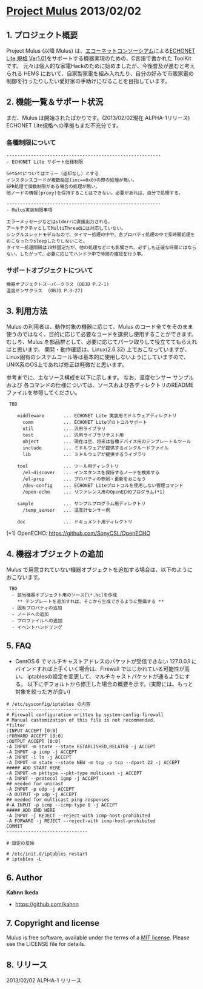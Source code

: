 # [Project Mulus](https://github.com/kahnn/Mulus)  2013/02/02

## 1. プロジェクト概要

Project Mulus (以降 Mulus) は、[エコーネットコンソーシアム](http://www.echonet.gr.jp/)による[ECHONET Lite 規格 Ver1.01](http://www.echonet.gr.jp/spec/spec_v101_lite.htm)をサポートする機器実現のための、C言語で書かれた ToolKit です。
元々は個人的な家電Hackのために始めましたが、今後普及が進むと考えられる HEMS において、自家製家電を組み入れたり、自分の好みで市販家電の制御を行ったりしたい愛好家の手助けになることを目指しています。


## 2. 機能一覧＆サポート状況

まだ、Mulus は開始されたばかりです。(2013/02/02現在 ALPHA-1リリース)
ECHONET Lite規格への準拠もまだ不充分です。

### **各種制限について**

```
---------------------------------------------------------
- ECHONET Lite サポート仕様制限

SetGetについてはエラー（返却なし）とする
インスタンスコードが複数指定(inc==0x0)の際の処理が無い。
EPR処理で個数制限がある場合の処理が無い。
他ノードの情報(proxy)を保持することはできない。必要があれば、自分で処理する。

---------------------------------------------------------
- Mulus実装制限事項

エラーメッセージなどはstderrに直接出力される。
アーキテクチャとしてMultiThreadには対応していない。
シングルスレッドモデルなので、タイマー処理の中や、各プロパティ処理の中で長時間処理をおこなったりsleepしたりしないこと。
タイマー処理間隔は10秒固定だが、他の処理などにも影響され、必ずしも正確な時間にはならない。したがって、必要に応じてハンドラ中で時間の確認を行う事。
```

### **サポートオブジェクトについて**

```
機器オブジェクトスーパークラス (OBJD P.2-1)
温度センサクラス  (OBJD P.3-27)
```


## 3. 利用方法

Mulus の利用者は、動作対象の機器に応じて、Mulus のコード全てをそのまま使うのではなく、目的に応じて必要なコードを選択し使用することができます。むしろ、Mulus を部品群として、必要に応じてパーツ取りして役立ててもらえればと思います。
開発・動作確認は、Linux(2.6.32) 上でおこなっていますが、Linux固有のシステムコール等は基本的に使用しないようにしていますので、UNIX系のOS上であれば修正は軽微だと思います。

参考までに、主なソース構成を以下に示します。
なお、温度センサー サンプル および 各コマンドの仕様については、ソースおよび各ディレクトリのREADMEファイルを参照してください。

```
 TBD

    middleware       ... ECHONET Lite 実装用ミドルウェアディレクトリ
      comm           ... ECHONET Liteプロトコルサポート
      util           ... 汎用ライブラリ
      test           ... 汎用ライブラリテスト用
      object         ... 現在は空、将来は各種デバイス用のテンプレート＆ツール
      include        ... ミドルウェアが提供するインクルードファイル
      lib            ... ミドルウェアが提供するライブラリ

    tool             ... ツール用ディレクトリ
      /el-discover   ... インスタンスを保持するノードを検索する
      /el-prop       ... プロパティの参照・更新をおこなう
      /dev-config    ... ECHONET Liteプロトコルを使用しない管理コマンド
      /open-echo     ... リファレンス用のOpenECHOプログラム(*1)

    sample           ... サンプルプログラム用ディレクトリ
      /temp_sensor   ... 温度計センサー例

    doc              ... ドキュメント用ディレクトリ
```
 (*1) OpenECHO: https://github.com/SonyCSL/OpenECHO


## 4. 機器オブジェクトの追加

Mulus で用意されていない機器オブジェクトを追加する場合は、以下のようにおこないます。

```
 TBD
  - 該当機器オブジェクト用のソース[\*.hc]を作成
    ** テンプレートを追加すれば、そこから生成できるように整備する **
  - 固有プロパティの追加
  - ノードへの追加
  - プロファイルへの追加
  - イベントハンドリング
```


## 5. FAQ

* CentOS 6 でマルチキャストアドレスのパケットが受信できない
  127.0.0.1 にバインドすれば上手くいく場合は、Firewall ではじかれている可能性が高い。
  iptablesの設定を変更して、マルチキャストパケットが通るようにする。
  以下にデフォルトから修正した場合の概要を示す。(実際には、もっと対象を絞った方が良い)

```
# /etc/sysconfig/iptables の内容
------------------------------
# Firewall configuration written by system-config-firewall
# Manual customization of this file is not recommended.
*filter
:INPUT ACCEPT [0:0]
:FORWARD ACCEPT [0:0]
:OUTPUT ACCEPT [0:0]
-A INPUT -m state --state ESTABLISHED,RELATED -j ACCEPT
-A INPUT -p icmp -j ACCEPT
-A INPUT -i lo -j ACCEPT
-A INPUT -m state --state NEW -m tcp -p tcp --dport 22 -j ACCEPT
##### ADD START HERE
-A INPUT -m pkttype --pkt-type multicast -j ACCEPT
-A INPUT --protocol igmp -j ACCEPT
## needed for unicast 
-A INPUT -p udp -j ACCEPT
-A OUTPUT -p udp -j ACCEPT
## needed for multicast ping responses
#-A INPUT -p icmp --icmp-type 0 -j ACCEPT
##### ADD END HERE
-A INPUT -j REJECT --reject-with icmp-host-prohibited
-A FORWARD -j REJECT --reject-with icmp-host-prohibited
COMMIT
------------------------------

# 設定の反映

# /etc/init.d/iptables restart
# iptables -L
```


## 6. Author

**Kahnn Ikeda**
* https://github.com/kahnn


## 7. Copyright and license

Mulus is free software, available under the terms of a [MIT license](http://opensource.org/licenses/mit-license.php).
Please see the LICENSE file for details.

## 8. リリース

2013/02/02  ALPHA-1 リリース
